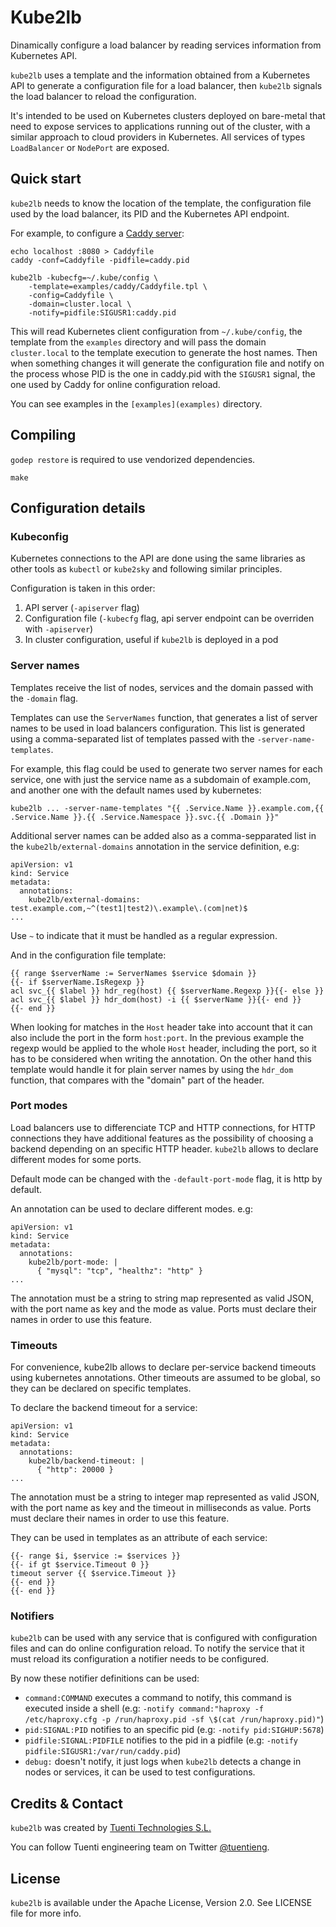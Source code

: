 # Kube2lb

Dinamically configure a load balancer by reading services information from
Kubernetes API.

`kube2lb` uses a template and the information obtained from a Kubernetes API to
generate a configuration file for a load balancer, then `kube2lb` signals the
load balancer to reload the configuration.

It's intended to be used on Kubernetes clusters deployed on bare-metal that
need to expose services to applications running out of the cluster, with a
similar approach to cloud providers in Kubernetes. All services of types
`LoadBalancer` or `NodePort` are exposed.

## Quick start

`kube2lb` needs to know the location of the template, the configuration file
used by the load balancer, its PID and the Kubernetes API endpoint.

For example, to configure a [Caddy server](https://caddyserver.com/):

```
echo localhost :8080 > Caddyfile
caddy -conf=Caddyfile -pidfile=caddy.pid

kube2lb -kubecfg=~/.kube/config \
	-template=examples/caddy/Caddyfile.tpl \
	-config=Caddyfile \
	-domain=cluster.local \
	-notify=pidfile:SIGUSR1:caddy.pid
```

This will read Kubernetes client configuration from `~/.kube/config`, the
template from the `examples` directory and will pass the domain `cluster.local`
to the template execution to generate the host names. Then when something
changes it will generate the configuration file and notify on the process
whose PID is the one in caddy.pid with the `SIGUSR1` signal, the one used
by Caddy for online configuration reload.

You can see examples in the `[examples](examples)` directory.

## Compiling

`godep restore` is required to use vendorized dependencies.

```
make
```

## Configuration details

### Kubeconfig

Kubernetes connections to the API are done using the same libraries as other
tools as `kubectl` or `kube2sky` and following similar principles.

Configuration is taken in this order:

1. API server (`-apiserver` flag)
1. Configuration file (`-kubecfg` flag, api server endpoint can be overriden
   with `-apiserver`)
1. In cluster configuration, useful if `kube2lb` is deployed in a pod

### Server names

Templates receive the list of nodes, services and the domain passed with the
`-domain` flag.

Templates can use the `ServerNames` function, that generates a list of server
names to be used in load balancers configuration. This list is generated using
a comma-separated list of templates passed with the `-server-name-templates`.

For example, this flag could be used to generate two server names for each
service, one with just the service name as a subdomain of example.com,
and another one with the default names used by kubernetes:
```
kube2lb ... -server-name-templates "{{ .Service.Name }}.example.com,{{ .Service.Name }}.{{ .Service.Namespace }}.svc.{{ .Domain }}"
```

Additional server names can be added also as a comma-sepparated list in the
`kube2lb/external-domains` annotation in the service definition, e.g:
```
apiVersion: v1
kind: Service
metadata:
  annotations:
    kube2lb/external-domains: test.example.com,~^(test1|test2)\.example\.(com|net)$
...
```

Use `~` to indicate that it must be handled as a regular expression.

And in the configuration file template:
```
{{ range $serverName := ServerNames $service $domain }}
{{- if $serverName.IsRegexp }}
acl svc_{{ $label }} hdr_reg(host) {{ $serverName.Regexp }}{{- else }}
acl svc_{{ $label }} hdr_dom(host) -i {{ $serverName }}{{- end }}
{{- end }}
```

When looking for matches in the `Host` header take into account that it can also
include the port in the form `host:port`. In the previous example the regexp would
be applied to the whole `Host` header, including the port, so it has to be
considered when writing the annotation. On the other hand this template would handle
it for plain server names by using the `hdr_dom` function, that compares with the
"domain" part of the header.

### Port modes

Load balancers use to differenciate TCP and HTTP connections, for HTTP
connections they have additional features as the possibility of choosing a
backend depending on an specific HTTP header. `kube2lb` allows to declare
different modes for some ports.

Default mode can be changed with the `-default-port-mode` flag, it is 
http by default.

An annotation can be used to declare different modes. e.g:
```
apiVersion: v1
kind: Service
metadata:
  annotations:
    kube2lb/port-mode: |
      { "mysql": "tcp", "healthz": "http" }
...
```
The annotation must be a string to string map represented as valid JSON, with
the port name as key and the mode as value. Ports must declare their names
in order to use this feature.

### Timeouts

For convenience, kube2lb allows to declare per-service backend timeouts using
kubernetes annotations. Other timeouts are assumed to be global, so they can
be declared on specific templates.

To declare the backend timeout for a service:

```
apiVersion: v1
kind: Service
metadata:
  annotations:
    kube2lb/backend-timeout: |
      { "http": 20000 }
...
```
The annotation must be a string to integer map represented as valid JSON, with
the port name as key and the timeout in milliseconds as value. Ports must declare
their names in order to use this feature.

They can be used in templates as an attribute of each service:

```
{{- range $i, $service := $services }}
{{- if gt $service.Timeout 0 }}
timeout server {{ $service.Timeout }}
{{- end }}
{{- end }}
```

### Notifiers

`kube2lb` can be used with any service that is configured with configuration
files and can do online configuration reload. To notify the service that it
must reload its configuration a notifier needs to be configured.

By now these notifier definitions can be used:

* `command:COMMAND` executes a command to notify, this command is executed
  inside a shell (e.g: `-notify command:"haproxy -f /etc/haproxy.cfg -p /run/haproxy.pid -sf \$(cat /run/haproxy.pid)"`)
* `pid:SIGNAL:PID` notifies to an specific pid (e.g: `-notify pid:SIGHUP:5678`)
* `pidfile:SIGNAL:PIDFILE` notifies to the pid in a pidfile (e.g: `-notify pidfile:SIGUSR1:/var/run/caddy.pid`)
* `debug:` doesn't notify, it just logs when `kube2lb` detects a change in
  nodes or services, it can be used to test configurations.

## Credits & Contact

`kube2lb` was created by [Tuenti Technologies S.L.](http://github.com/tuenti)

You can follow Tuenti engineering team on Twitter [@tuentieng](http://twitter.com/tuentieng).

## License

`kube2lb` is available under the Apache License, Version 2.0. See LICENSE file
for more info.
